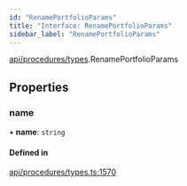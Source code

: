 ```yaml
---
id: "RenamePortfolioParams"
title: "Interface: RenamePortfolioParams"
sidebar_label: "RenamePortfolioParams"
---
```


[api/procedures/types](../../../../../modules/API/Procedures/Types/Types.md).RenamePortfolioParams

## Properties

### name

• **name**: `string`

#### Defined in

[api/procedures/types.ts:1570](https://github.com/PolymeshAssociation/polymesh-sdk/blob/0dbd0ebd0/src/api/procedures/types.ts#L1570)
